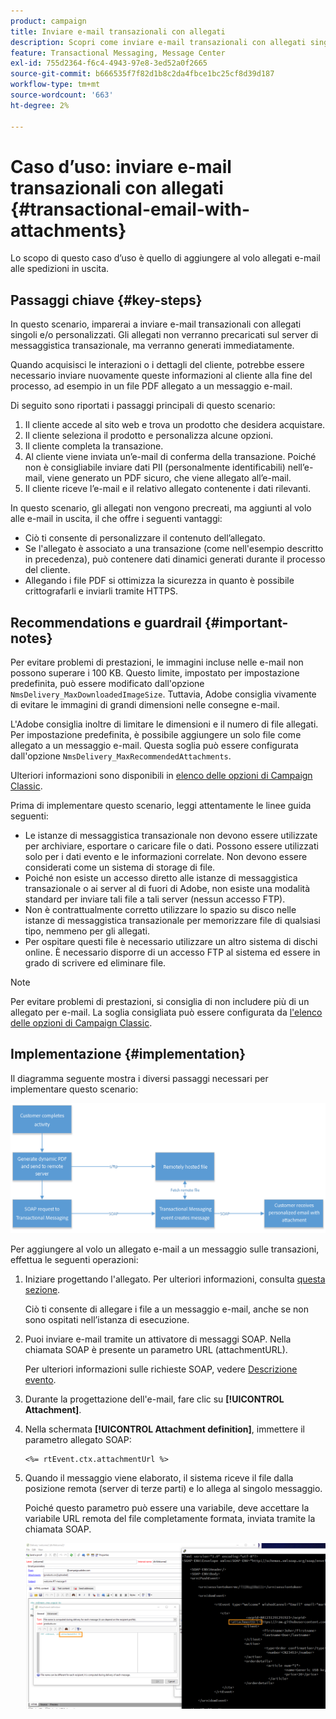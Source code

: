 ```yaml
---
product: campaign
title: Inviare e-mail transazionali con allegati
description: Scopri come inviare e-mail transazionali con allegati singoli e/o personalizzati utilizzando Adobe Campaign
feature: Transactional Messaging, Message Center
exl-id: 755d2364-f6c4-4943-97e8-3ed52a0f2665
source-git-commit: b666535f7f82d1b8c2da4fbce1bc25cf8d39d187
workflow-type: tm+mt
source-wordcount: '663'
ht-degree: 2%

---
```


# Caso d’uso: inviare e-mail transazionali con allegati {#transactional-email-with-attachments}



Lo scopo di questo caso d’uso è quello di aggiungere al volo allegati e-mail alle spedizioni in uscita.

## Passaggi chiave {#key-steps}

In questo scenario, imparerai a inviare e-mail transazionali con allegati singoli e/o personalizzati. Gli allegati non verranno precaricati sul server di messaggistica transazionale, ma verranno generati immediatamente.

Quando acquisisci le interazioni o i dettagli del cliente, potrebbe essere necessario inviare nuovamente queste informazioni al cliente alla fine del processo, ad esempio in un file PDF allegato a un messaggio e-mail.

Di seguito sono riportati i passaggi principali di questo scenario:

1. Il cliente accede al sito web e trova un prodotto che desidera acquistare.
1. Il cliente seleziona il prodotto e personalizza alcune opzioni.
1. Il cliente completa la transazione.
1. Al cliente viene inviata un’e-mail di conferma della transazione. Poiché non è consigliabile inviare dati PII (personalmente identificabili) nell’e-mail, viene generato un PDF sicuro, che viene allegato all’e-mail.
1. Il cliente riceve l’e-mail e il relativo allegato contenente i dati rilevanti.

In questo scenario, gli allegati non vengono precreati, ma aggiunti al volo alle e-mail in uscita, il che offre i seguenti vantaggi:

* Ciò ti consente di personalizzare il contenuto dell’allegato.
* Se l&#39;allegato è associato a una transazione (come nell&#39;esempio descritto in precedenza), può contenere dati dinamici generati durante il processo del cliente.
* Allegando i file PDF si ottimizza la sicurezza in quanto è possibile crittografarli e inviarli tramite HTTPS.

## Recommendations e guardrail {#important-notes}

Per evitare problemi di prestazioni, le immagini incluse nelle e-mail non possono superare i 100 KB. Questo limite, impostato per impostazione predefinita, può essere modificato dall&#39;opzione `NmsDelivery_MaxDownloadedImageSize`. Tuttavia, Adobe consiglia vivamente di evitare le immagini di grandi dimensioni nelle consegne e-mail.

L&#39;Adobe consiglia inoltre di limitare le dimensioni e il numero di file allegati. Per impostazione predefinita, è possibile aggiungere un solo file come allegato a un messaggio e-mail. Questa soglia può essere configurata dall&#39;opzione `NmsDelivery_MaxRecommendedAttachments`.

Ulteriori informazioni sono disponibili in [elenco delle opzioni di Campaign Classic](../../installation/using/configuring-campaign-options.md#delivery).

Prima di implementare questo scenario, leggi attentamente le linee guida seguenti:

* Le istanze di messaggistica transazionale non devono essere utilizzate per archiviare, esportare o caricare file o dati. Possono essere utilizzati solo per i dati evento e le informazioni correlate. Non devono essere considerati come un sistema di storage di file.
* Poiché non esiste un accesso diretto alle istanze di messaggistica transazionale o ai server al di fuori di Adobe, non esiste una modalità standard per inviare tali file a tali server (nessun accesso FTP).
* Non è contrattualmente corretto utilizzare lo spazio su disco nelle istanze di messaggistica transazionale per memorizzare file di qualsiasi tipo, nemmeno per gli allegati.
* Per ospitare questi file è necessario utilizzare un altro sistema di dischi online. È necessario disporre di un accesso FTP al sistema ed essere in grado di scrivere ed eliminare file.

>[!NOTE]
>
>Per evitare problemi di prestazioni, si consiglia di non includere più di un allegato per e-mail. La soglia consigliata può essere configurata da [l&#39;elenco delle opzioni di Campaign Classic](../../installation/using/configuring-campaign-options.md#delivery).

## Implementazione {#implementation}

Il diagramma seguente mostra i diversi passaggi necessari per implementare questo scenario:

![](assets/message-center-uc1.png)

Per aggiungere al volo un allegato e-mail a un messaggio sulle transazioni, effettua le seguenti operazioni:

1. Iniziare progettando l&#39;allegato. Per ulteriori informazioni, consulta [questa sezione](../../delivery/using/attaching-files.md#attach-a-personalized-file).

   Ciò ti consente di allegare i file a un messaggio e-mail, anche se non sono ospitati nell’istanza di esecuzione.

1. Puoi inviare e-mail tramite un attivatore di messaggi SOAP. Nella chiamata SOAP è presente un parametro URL (attachmentURL).

   Per ulteriori informazioni sulle richieste SOAP, vedere [Descrizione evento](../../message-center/using/event-description.md).

1. Durante la progettazione dell&#39;e-mail, fare clic su **[!UICONTROL Attachment]**.

1. Nella schermata **[!UICONTROL Attachment definition]**, immettere il parametro allegato SOAP:

   ```
   <%= rtEvent.ctx.attachmentUrl %>
   ```

1. Quando il messaggio viene elaborato, il sistema riceve il file dalla posizione remota (server di terze parti) e lo allega al singolo messaggio.

   Poiché questo parametro può essere una variabile, deve accettare la variabile URL remota del file completamente formata, inviata tramite la chiamata SOAP.

   ![](assets/message-center-uc2.png)
